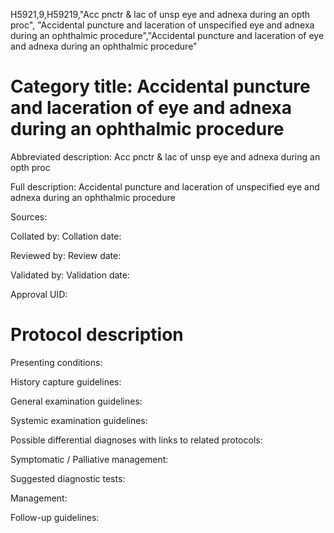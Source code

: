 H5921,9,H59219,"Acc pnctr & lac of unsp eye and adnexa during an opth proc", "Accidental puncture and laceration of unspecified eye and adnexa during an ophthalmic procedure","Accidental puncture and laceration of eye and adnexa during an ophthalmic procedure"
# Category title: Accidental puncture and laceration of eye and adnexa during an ophthalmic procedure

Abbreviated description: Acc pnctr & lac of unsp eye and adnexa during an opth proc

Full description: Accidental puncture and laceration of unspecified eye and adnexa during an ophthalmic procedure

Sources:

Collated by:
Collation date:

Reviewed by:
Review date:

Validated by:
Validation date:

Approval UID:

# Protocol description

Presenting conditions:

History capture guidelines:

General examination guidelines:

Systemic examination guidelines:

Possible differential diagnoses with links to related protocols:

Symptomatic / Palliative management:

Suggested diagnostic tests:

Management:

Follow-up guidelines:
